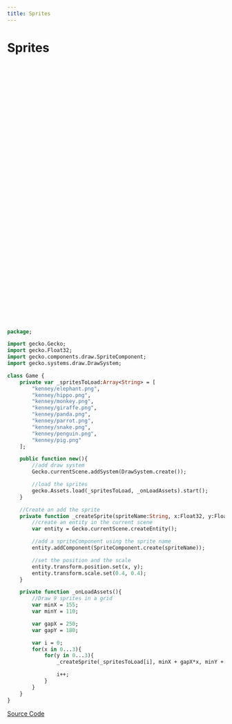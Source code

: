 ```yaml
---
title: Sprites
---
```

# Sprites

<iframe :src="$withBase('/builds/sprites/index.html')" width="800" height="600" frameBorder="0" style="width: 100vw; height:75vw; max-width:100%; max-height:600px"></iframe>

```haxe
package;

import gecko.Gecko;
import gecko.Float32;
import gecko.components.draw.SpriteComponent;
import gecko.systems.draw.DrawSystem;

class Game {
    private var _spritesToLoad:Array<String> = [
        "kenney/elephant.png",
        "kenney/hippo.png",
        "kenney/monkey.png",
        "kenney/giraffe.png",
        "kenney/panda.png",
        "kenney/parrot.png",
        "kenney/snake.png",
        "kenney/penguin.png",
        "kenney/pig.png"
    ];

    public function new(){
        //add draw system
        Gecko.currentScene.addSystem(DrawSystem.create());

        //load the sprites
        gecko.Assets.load(_spritesToLoad, _onLoadAssets).start();
    }

    //Create an add the sprite
    private function _createSprite(spriteName:String, x:Float32, y:Float32) {
        //create an entity in the current scene
        var entity = Gecko.currentScene.createEntity();

        //add a spriteComponent using the sprite name
        entity.addComponent(SpriteComponent.create(spriteName));

        //set the position and the scale
        entity.transform.position.set(x, y);
        entity.transform.scale.set(0.4, 0.4);
    }

    private function _onLoadAssets(){
        //Draw 9 sprites in a grid
        var minX = 155;
        var minY = 110;

        var gapX = 250;
        var gapY = 180;

        var i = 0;
        for(x in 0...3){
            for(y in 0...3){
                _createSprite(_spritesToLoad[i], minX + gapX*x, minY + gapY*y);

                i++;
            }
        }
    }
}
```


[Source Code](https://github.com/Nazariglez/Gecko2D/tree/master/examples/sprites)

